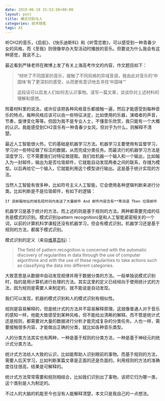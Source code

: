 ```yaml
---
date: 2019-06-10 15:52:50+08:00
layout: post
title: 模式识别与人
categories: 技术随笔
tags: AI
---
```


听CH2的音乐，《启航》、《快乐迪斯科》和《听雪恋歌》，可以感受到一种青春少女的风格，而《至我》则很像举办大型活动时播放的音乐。但要说为什么我会有这种感觉，我说不上。

最近看到严锋老师在微博上发了有关上海高考作文的内容，作文题目如下：

>“倾听了不同国家的音乐，接触了不同风格的异域音调，我由此对音乐的‘中国味’有了更深刻的感受，从而更有意识地去寻找‘中国味’”
>
>这段话可以启发人们如何去认识事物。请写一篇文章，谈谈你对上述材料的理解和感想。

照着材料里的说法，或许应该把各种风格音乐都接触一遍，然后才能感受到每种音乐的特点。每种风格应该可以由一些特征决定，比如使用的乐器，演唱者的声音，节奏，旋律变化等等。但因为我不是专业人士，不懂音乐欣赏，我只能有一个大概的认识。我能感受到CH2音乐有一种青春少女风，但对于为什么，则解释不清楚。

最近人工智能很火热，它的基础是机器学习方法。机器学习主要使用有监督学习，学习对一些特征做了标注的数据，从而完成分类任务。而最流行的机器学习方法是深度学习，它不需要我们对特征做提取。我们给机器一个输入和一个输出，比如输入为一封邮件，输出为是否垃圾邮件，它就能自动发现两者之间的联系，存储为模型。以后再给它一个输入，它就能利用这个模型进行输出。这是基于统计实现的方法。

当然人工智能有很多种，比如符号主义人工智能，它会使用各种逻辑判断来进行分类。比如判断是不是垃圾邮件，有如下的逻辑：

```
If 该邮箱地址的域名短时间内发送了大量邮件 And 邮件内容含有**等词语 Then 垃圾邮件
```

机器学习是基于统计的方法，而上述的则是基于规则的方法。两种都需要完成的任务是模式的识别。模式识别(pattern recognition)是和人工智能紧密相关的一个词，以前的计算机科学课程还没有机器学习，但会有模式识别。机器学习还是基于规则的方法，都属于模式识别。

模式识别的定义（来自[维基百科](https://en.wikipedia.org/wiki/Pattern_recognition)）：

> The field of pattern recognition is concerned with the automatic discovery of regularities in data through the use of computer algorithms and with the use of these regularities to take actions such as classifying the data into different categories.

大致意思是从数据中自动发现规律并用于数据分类的方法。一般单独说模式识别时，指的是用计算机进行处理的方法。其实这里的定义已经倾向于使用统计式的方法，因为规则是需要人来制定的，就不能说是自动发现。

我们可以发现，机器的模式识别和人的模式识别有相似性。

规则是容易解释的，但是统计式的方法并不容易解释原理。这就像普通人对于音乐的感知一样，他能大致感受到某种风格，但不能给出清晰的解释。而不管是统计式还是规则，都需要对大量的数据进行分析才能完成复杂的分类任务。人也一样，需要接触很多内容，才能做出正确的分类，就比如各种音乐类型。

人的分类方法其实也有两种，一种是基于规则的分类方法，一种是基于神经元的统计式分类方法。

统计式方法给人大致的认识，比如能帮助人识别眼前的事物。而基于规则的方法，需要人后天学习，比如判断某篇文章是正面的还是负面的。利用规则的方法的准确度往往很高，结果是可解释的。

统计式方法常常需要和规则相结合，比如我们识别出了事物，该把它归为哪一类，这个类别是人为制定的。

不过人的大脑的机能至今也没有人能解释清楚，本文只是我自己的一点想法。








